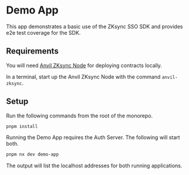 # Demo App

This app demonstrates a basic use of the ZKsync SSO SDK and provides e2e test
coverage for the SDK.

## Requirements

You will need [Anvil ZKsync Node](https://github.com/matter-labs/anvil-zksync)
for deploying contracts locally.

In a terminal, start up the Anvil ZKsync Node with the command `anvil-zksync`.

## Setup

Run the following commands from the root of the monorepo.

```bash
pnpm install
```

Running the Demo App requires the Auth Server. The following will start both.

```bash
pnpm nx dev demo-app
```

The output will list the localhost addresses for both running applications.
